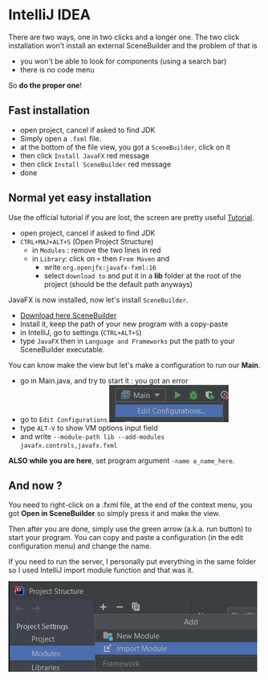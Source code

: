 # IntelliJ IDEA

There are two ways, one in two clicks and a longer one. The two click installation
won't install an external SceneBuilder and the problem of that is 

* you won't be able to look for components (using a search bar)
* there is no code menu

So **do the proper one**!

## Fast installation

* open project, cancel if asked to find JDK
* Simply open a ``.fxml`` file.
* at the bottom of the file view, you got a ``SceneBuilder``, click on it
* then click ``Install JavaFX`` red message
* then click ``Install SceneBuilder`` red message
* done

## Normal yet easy installation

Use the official tutorial if you are lost, the screen are pretty useful
[Tutorial](https://openjfx.io/openjfx-docs/#IDEA-IDE).

* open project, cancel if asked to find JDK
* `CTRL+MAJ+ALT+S` (Open Project Structure)
    * in `Modules` : remove the two lines in red
    * in ``Library``: click on `+` then ``From Maven``
    and 
      * write ``org.openjfx:javafx-fxml:16``
      * select ``download to`` and put it in a **lib** folder at the root of the
    project (should be the default path anyways)

JavaFX is now installed, now let's install ``SceneBuilder``.

* [Download here SceneBuilder](https://gluonhq.com/products/scene-builder/#download)
* Install it, keep the path of your new program with a copy-paste
* in IntelliJ, go to settings (`CTRL+ALT+S`)
* type ``JavaFX`` then in ``Language and Frameworks`` put the path to
your SceneBuilder executable.
  
You can know make the view but let's make a configuration to run our **Main**.

* go in Main.java, and try to start it : you got an error
* go to ``Edit Configurations`` ![idea](idea.png)
* type ``ALT-V`` to show VM options input field
* and write ``--module-path lib --add-modules javafx.controls,javafx.fxml``

**ALSO while you are here**, set program 
argument ``-name a_name_here``.

## And now ?

You need to right-click on a .fxml file, at the end of the
context menu, you got **Open in SceneBuilder** so simply
press it and make the view.

Then after you are done, simply use the green arrow
(a.k.a. run button) to start your program. You can copy
and paste a configuration (in the edit configuration
menu) and change the name.

If you need to run the server, I personally put
everything in the same folder so I used IntelliJ
import module function and that was it.

![module](module.png)